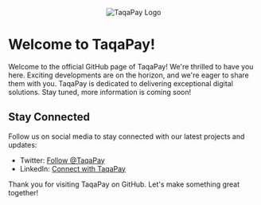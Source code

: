 <p align="center">
  <img src="https://github.com/TaqaPay/.github/assets/81046655/2c534d85-8faa-4933-955b-a08a786cc2fc" alt="TaqaPay Logo">
</p>

# Welcome to TaqaPay!

Welcome to the official GitHub page of TaqaPay! We're thrilled to have you here. Exciting developments are on the horizon, and we're eager to share them with you. TaqaPay is dedicated to delivering exceptional digital solutions. Stay tuned, more information is coming soon!

## Stay Connected

Follow us on social media to stay connected with our latest projects and updates:

- Twitter: [Follow @TaqaPay](https://twitter.com/TaqaPay)
- LinkedIn: [Connect with TaqaPay](https://www.linkedin.com/company/taqapay)

Thank you for visiting TaqaPay on GitHub. Let's make something great together!
